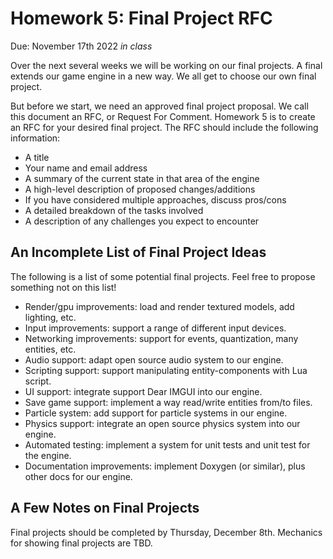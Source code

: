# Homework 5: Final Project RFC

Due: November 17th 2022 *in* *class*

Over the next several weeks we will be working on our final projects. A final
extends our game engine in a new way. We all get to choose our own final
project.

But before we start, we need an approved final project proposal. We call this
document an RFC, or Request For Comment. Homework 5 is to create an RFC for
your desired final project. The RFC should include the following information:

+ A title
+ Your name and email address
+ A summary of the current state in that area of the engine
+ A high-level description of proposed changes/additions
+ If you have considered multiple approaches, discuss pros/cons
+ A detailed breakdown of the tasks involved
+ A description of any challenges you expect to encounter

## An Incomplete List of Final Project Ideas

The following is a list of some potential final projects. Feel free to propose
something not on this list!

+ Render/gpu improvements: load and render textured models, add lighting, etc.
+ Input improvements: support a range of different input devices.
+ Networking improvements: support for events, quantization, many entities, etc.
+ Audio support: adapt open source audio system to our engine.
+ Scripting support: support manipulating entity-components with Lua script.
+ UI support: integrate support Dear IMGUI into our engine.
+ Save game support: implement a way read/write entities from/to files.
+ Particle system: add support for particle systems in our engine.
+ Physics support: integrate an open source physics system into our engine.
+ Automated testing: implement a system for unit tests and unit test for the engine.
+ Documentation improvements: implement Doxygen (or similar), plus other docs for our engine.

## A Few Notes on Final Projects

Final projects should be completed by Thursday, December 8th. Mechanics for showing
final projects are TBD.
